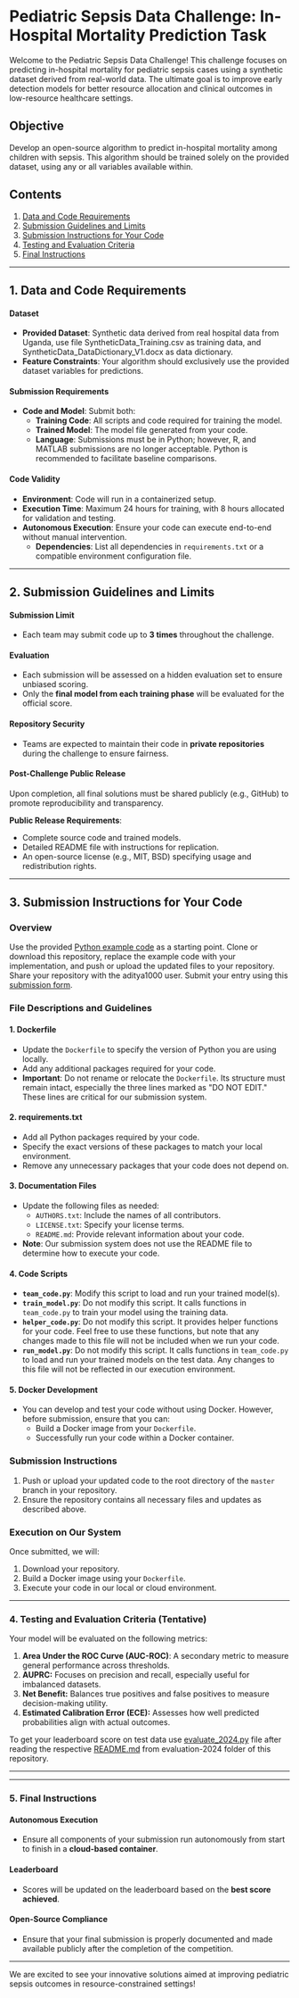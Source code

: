 # Pediatric Sepsis Data Challenge: In-Hospital Mortality Prediction Task

<!-- Brief introduction to the challenge and its objectives -->
Welcome to the Pediatric Sepsis Data Challenge! This challenge focuses on predicting in-hospital mortality for pediatric sepsis cases using a synthetic dataset derived from real-world data. The ultimate goal is to improve early detection models for better resource allocation and clinical outcomes in low-resource healthcare settings.

## Objective

<!-- State the primary task for participants -->
Develop an open-source algorithm to predict in-hospital mortality among children with sepsis. This algorithm should be trained solely on the provided dataset, using any or all variables available within.

## Contents

<!-- Table of contents for easy navigation in a Markdown file -->
1. [Data and Code Requirements](#1-data-and-code-requirements)
2. [Submission Guidelines and Limits](#2-submission-guidelines-and-limits)
3. [Submission Instructions for Your Code](#3-Submission-Instructions-for-Your-Code)
4. [Testing and Evaluation Criteria](#4-testing-and-evaluation-criteria)
5. [Final Instructions](#5-final-instructions)

---

## 1. Data and Code Requirements

#### Dataset

- **Provided Dataset**: Synthetic data derived from real hospital data from Uganda, use file SyntheticData_Training.csv as training data, and SyntheticData_DataDictionary_V1.docx as data dictionary.
- **Feature Constraints**: Your algorithm should exclusively use the provided dataset variables for predictions.

#### Submission Requirements

- **Code and Model**: Submit both:
  - **Training Code**: All scripts and code required for training the model.
  - **Trained Model**: The model file generated from your code.
  - **Language**: Submissions must be in Python; however, R, and MATLAB submissions are no longer acceptable. Python is recommended to facilitate baseline comparisons.



#### Code Validity

- **Environment**: Code will run in a containerized setup.
- **Execution Time**: Maximum 24 hours for training, with 8 hours allocated for validation and testing.
- **Autonomous Execution**: Ensure your code can execute end-to-end without manual intervention.
  - **Dependencies**: List all dependencies in `requirements.txt` or a compatible environment configuration file.

---

## 2. Submission Guidelines and Limits

#### Submission Limit

- Each team may submit code up to **3 times** throughout the challenge.

#### Evaluation

- Each submission will be assessed on a hidden evaluation set to ensure unbiased scoring.
- Only the **final model from each training phase** will be evaluated for the official score.

#### Repository Security

- Teams are expected to maintain their code in **private repositories** during the challenge to ensure fairness.

#### Post-Challenge Public Release

<!-- Explain the requirements for the public release of solutions after the challenge concludes -->
Upon completion, all final solutions must be shared publicly (e.g., GitHub) to promote reproducibility and transparency.

**Public Release Requirements**:
- Complete source code and trained models.
- Detailed README file with instructions for replication.
- An open-source license (e.g., MIT, BSD) specifying usage and redistribution rights.

---

## 3. Submission Instructions for Your Code

### Overview
Use the provided [Python example code](python-example-2023) as a starting point. Clone or download this repository, replace the example code with your implementation, and push or upload the updated files to your repository. Share your repository with the aditya1000 user. Submit your entry using this [submission form](https://docs.google.com/forms/d/e/1FAIpQLSdLvCU4BG4ttA8Gkek8XK0QhsQpbiTUnBZ7__fVCCQcvIEnIQ/viewform?pli=1). 

### File Descriptions and Guidelines

#### 1. **Dockerfile**
- Update the `Dockerfile` to specify the version of Python you are using locally.
- Add any additional packages required for your code.
- **Important**: Do not rename or relocate the `Dockerfile`. Its structure must remain intact, especially the three lines marked as "DO NOT EDIT." These lines are critical for our submission system.

#### 2. **requirements.txt**
- Add all Python packages required by your code.
- Specify the exact versions of these packages to match your local environment.
- Remove any unnecessary packages that your code does not depend on.

#### 3. **Documentation Files**
- Update the following files as needed:
  - `AUTHORS.txt`: Include the names of all contributors.
  - `LICENSE.txt`: Specify your license terms.
  - `README.md`: Provide relevant information about your code.  
- **Note**: Our submission system does not use the README file to determine how to execute your code.

#### 4. **Code Scripts**
- **`team_code.py`**: Modify this script to load and run your trained model(s).
- **`train_model.py`**: Do not modify this script. It calls functions in `team_code.py` to train your model using the training data.
- **`helper_code.py`**: Do not modify this script. It provides helper functions for your code. Feel free to use these functions, but note that any changes made to this file will not be included when we run your code.
- **`run_model.py`**: Do not modify this script. It calls functions in `team_code.py` to load and run your trained models on the test data. Any changes to this file will not be reflected in our execution environment.

#### 5. **Docker Development**
- You can develop and test your code without using Docker. However, before submission, ensure that you can:
  - Build a Docker image from your `Dockerfile`.
  - Successfully run your code within a Docker container.

### Submission Instructions
1. Push or upload your updated code to the root directory of the `master` branch in your repository.
2. Ensure the repository contains all necessary files and updates as described above.

### Execution on Our System
Once submitted, we will:
1. Download your repository.
2. Build a Docker image using your `Dockerfile`.
3. Execute your code in our local or cloud environment.

---

### 4. Testing and Evaluation Criteria (Tentative)

<!-- Details on how submissions will be evaluated based on several key metrics -->
Your model will be evaluated on the following metrics:

1. **Area Under the ROC Curve (AUC-ROC)**: A secondary metric to measure general performance across thresholds.
2. **AUPRC:** Focuses on precision and recall, especially useful for imbalanced datasets.
3. **Net Benefit:** 
Balances true positives and false positives to measure decision-making utility.
4. **Estimated Calibration Error (ECE):** 
Assesses how well predicted probabilities align with actual outcomes.

To get your leaderboard score on test data use [evaluate_2024.py](evaluation-2024) file after reading the respective [README.md](evaluation-2024) from evaluation-2024 folder of this repository. 

---



---

### 5. Final Instructions

#### Autonomous Execution
- Ensure all components of your submission run autonomously from start to finish in a **cloud-based container**.

#### Leaderboard
- Scores will be updated on the leaderboard based on the **best score achieved**.

#### Open-Source Compliance
- Ensure that your final submission is properly documented and made available publicly after the completion of the competition.

---

We are excited to see your innovative solutions aimed at improving pediatric sepsis outcomes in resource-constrained settings!

